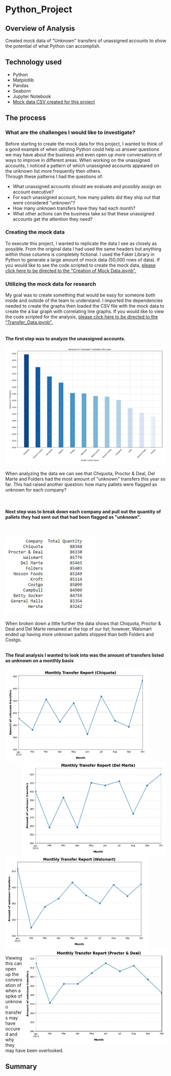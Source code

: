 # Python_Project

## Overview of Analysis
Created mock data of "Unknown" transfers of unassigned accounts to show the potential of what Python can accomplish.

## Technology used
* Python
* Matplotlib
* Pandas
* Seaborn
* Jupyter Notebook
* [Mock data CSV created for this project](https://github.com/anrobertson/Python_Project/blob/main/mock_data.csv) 

## The process
### What are the challenges I would like to investigate?
Before starting to create the mock data for this project, I wanted to think of a good example of when utilizing Python could help us answer questions we may have about the business and even open up more conversations of ways to improve in different areas.
When working on the unassigned accounts, I noticed a pattern of which unassigned accounts appeared on the unknown list more frequently then others. 
<br>Through these patterns I had the questions of:</br> 
* What unassigned accounts should we evaluate and possibly assign an account executive?
* For each unassigned account, how many pallets did they ship out that were considered "unknown"?
* How many unknown transfers have they had each month?
* What other actions can the business take so that these unassigned accounts get the attention they need?

### Creating the mock data
To execute this project, I wanted to replicate the data I see as closely as possible. From the original data I had used the same headers but anything within those columns is completely fictional. 
I used the Faker Library in Python to generate a large amount of mock data (50,000 rows of data). If you would like to see the code scripted to create the mock data, [please click here to be directed to the "Creation of Mock Data.ipynb".](https://github.com/anrobertson/Python_Project/blob/main/Creation%20of%20Mock%20Data.ipynb)

### Utilizing the mock data for research
My goal was to create something that would be easy for someone both inside and outside of the team to understand. I imported the dependencies needed to create the graphs then loaded the CSV file with the mock data to create the a bar graph with correlating line graphs. If you would like to view the code scripted for the analysis, [please click here to be directed to the "Transfer_Data.ipynb".](https://github.com/anrobertson/Python_Project/blob/main/Transfer_Data.ipynb)
<br></br>
<br>**The first step was to analyze the unassigned accounts.**</br>
<br>![](graphs/unknowns.jpg)</br>
<br>When analyzing the data we can see that Chiquota, Proctor & Deal, Del Marte and Folders had the most amount of "unknown" transfers this year so far. This had raised another question: how many pallets were flagged as unknown for each company?</br>
<br></br>
<br>**Next step was to break down each company and pull out the quantity of pallets they had sent out that had been flagged as "unknown".**</br>
<br></br>
<br>![](graphs/quantity.jpg)</br>
<br>When broken down a little further the data shows that Chiquota, Proctor & Deal and Del Marte remained at the top of our list; however, Walsmart ended up having more unknown pallets shipped than both Folders and Costgo.</br>

<br>**The final analysis I wanted to look into was the amount of transfers listed as unknown on a monthly basis**</br>
<br><img src="https://github.com/anrobertson/Python_Project/blob/main/graphs/mtr_chiquota.jpg" width="450"> <img src="https://github.com/anrobertson/Python_Project/blob/main/graphs/mtr_del.JPG" align="right" width="450"></br>
<br><img src="https://github.com/anrobertson/Python_Project/blob/main/graphs/mtr_wal.JPG" width="450"> <img src="https://github.com/anrobertson/Python_Project/blob/main/graphs/mtr_proc.JPG" align="right" width="450"></br>
<br>Viewing this can open up the conversation of when a spike of unknown transfers may have occured and why they may have been overlooked.</br>

## Summary
 
